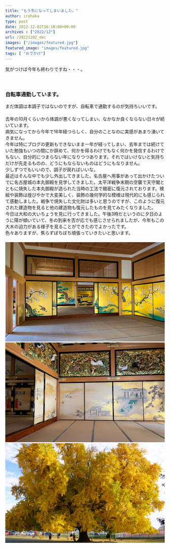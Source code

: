 ```yaml
---
title: "もう冬になってしまいました。"
author: irohaka
type: post
date: 2022-12-02T16:18:00+09:00
archives : ["2022/12"]
url: /20221202_dec
images: ["/images/featured.jpg"]
featured_image: "images/featured.jpg"
tags: [ "おでかけ"]
---
```


気がつけば今年も終わりですね・・・。
<!--more-->
　  

### 自転車通勤しています。
まだ体調は本調子ではないのですが、自転車で通勤するのが気持ちいいです。  
 　  
去年の10月くらいから体調が悪くなってしまい、なかなか良くならない日々が続いています。  
病気になってから今年で16年経つらしく、自分のことなのに実感があまり湧いてきません。  
今年は特にブログの更新もできないまま一年が経ってしまい、去年までは続けていた勉強もいつの間にか辞めて、何かを得るわけでもなく何かを発信するわけでもない、自分的につまらない年になりつつあります。それではいけないと気持ちだけが先走るものの、どうにもならないものはどうにもなりません。  
少しずつでもいいので、調子が戻ればいいな。  
最近はそんな中でも少し外出してきました。名古屋へ用事があって出かけたついでに名古屋城の本丸御殿を見学してきました。太平洋戦争末期の空襲で天守閣とともに焼失した本丸御殿が造られた当時の工法で緻密に復元されております。襖絵や装飾は煌びやかで大変美しく、装飾の幾何学的な模様は現代的にも感じられて感動しました。戦争で焼失した文化財は多いと思うのですが、このように復元された建造物を見ると他の建造物も復元したものを見てみたくなりました。  
今日は大和の大いちょうを見に行ってきました。午後3時だというのに夕日のように陽が傾いていて、冬の到来を否が応でも感じさせられましたが、今年もこの大木の迫力がある様子を見ることができたのでよかったです。  
色々ありますが、焦らずぼちぼち頑張っていきたいと思います。  
　  
![本丸御殿](images/2022-1202-01.jpg)  
![彫刻がすごい](images/2022-1202-02.jpg)  
![これは今日撮影した大和の大いちょう](images/2022-1202-03.jpg)  


